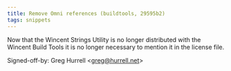 ```yaml
---
title: Remove Omni references (buildtools, 29595b2)
tags: snippets
---
```


Now that the Wincent Strings Utility is no longer distributed with the Wincent Build Tools it is no longer necessary to mention it in the license file.

Signed-off-by: Greg Hurrell &lt;greg@hurrell.net&gt;
